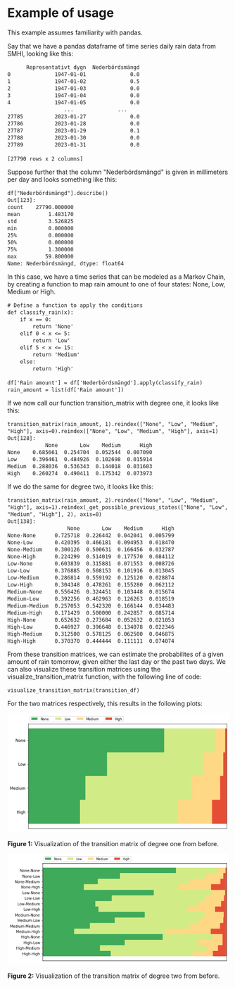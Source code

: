 # Example of usage

This example assumes familiarity with pandas.

Say that we have a pandas dataframe of time series daily rain data from SMHI, looking like this:

```
      Representativt dygn  Nederbördsmängd
0              1947-01-01              0.0
1              1947-01-02              0.5
2              1947-01-03              0.0
3              1947-01-04              0.0
4              1947-01-05              0.0
                  ...              ...
27785          2023-01-27              0.0
27786          2023-01-28              0.0
27787          2023-01-29              0.1
27788          2023-01-30              0.0
27789          2023-01-31              0.0

[27790 rows x 2 columns]
```

Suppose further that the column "Nederbördsmängd" is given in millimeters per day and looks something like this:

```
df["Nederbördsmängd"].describe()
Out[123]: 
count    27790.000000
mean         1.483170
std          3.526825
min          0.000000
25%          0.000000
50%          0.000000
75%          1.300000
max         59.800000
Name: Nederbördsmängd, dtype: float64
```

In this case, we have a time series that can be modeled as a Markov Chain, by creating a function to map rain amount to one of four states: None, Low, Medium or High.

```
# Define a function to apply the conditions
def classify_rain(x):
    if x == 0:
        return 'None'
    elif 0 < x <= 5:
        return 'Low'
    elif 5 < x <= 15:
        return 'Medium'
    else:
        return 'High'
        
df['Rain amount'] = df['Nederbördsmängd'].apply(classify_rain)
rain_amount = list(df['Rain amount'])
```

If we now call our function transition_matrix with degree one, it looks like this:

```
transition_matrix(rain_amount, 1).reindex(["None", "Low", "Medium", "High"], axis=0).reindex(["None", "Low", "Medium", "High"], axis=1)
Out[128]: 
            None       Low    Medium      High
None    0.685661  0.254704  0.052544  0.007090
Low     0.396461  0.484926  0.102698  0.015914
Medium  0.288036  0.536343  0.144018  0.031603
High    0.260274  0.490411  0.175342  0.073973
```

If we do the same for degree two, it looks like this:

```
transition_matrix(rain_amount, 2).reindex(["None", "Low", "Medium", "High"], axis=1).reindex(_get_possible_previous_states(["None", "Low", "Medium", "High"], 2), axis=0)
Out[138]: 
                   None       Low    Medium      High
None-None      0.725718  0.226442  0.042041  0.005799
None-Low       0.420395  0.466181  0.094953  0.018470
None-Medium    0.300126  0.500631  0.166456  0.032787
None-High      0.224299  0.514019  0.177570  0.084112
Low-None       0.603839  0.315881  0.071553  0.008726
Low-Low        0.376885  0.508153  0.101916  0.013045
Low-Medium     0.286814  0.559192  0.125120  0.028874
Low-High       0.304348  0.478261  0.155280  0.062112
Medium-None    0.556426  0.324451  0.103448  0.015674
Medium-Low     0.392256  0.462963  0.126263  0.018519
Medium-Medium  0.257053  0.542320  0.166144  0.034483
Medium-High    0.171429  0.500000  0.242857  0.085714
High-None      0.652632  0.273684  0.052632  0.021053
High-Low       0.446927  0.396648  0.134078  0.022346
High-Medium    0.312500  0.578125  0.062500  0.046875
High-High      0.370370  0.444444  0.111111  0.074074
```

From these transition matrices, we can estimate the probabilites of a given amount of rain tomorrow, given either the last day or the past two days. We can also visualize these transition matrices using the visualize_transition_matrix function, with the following line of code:

```
visualize_transition_matrix(transition_df)
```

For the two matrices respectively, this results in the following plots:

![Plot grad 1](res/degree_1.png)

**Figure 1:** Visualization of the transition matrix of degree one from before.

![Plot grad 2](res/degree_2.png)

**Figure 2:** Visualization of the transition matrix of degree two from before.

